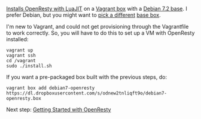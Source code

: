 [Installs OpenResty with LuaJIT](http://openresty.org/#Installation) on a [Vagrant box](http://www.vagrantup.com/) with a [Debian 7.2 base](http://www.debian.org/News/2013/20131012). I prefer Debian, but you might want to [pick a different](http://cloud-images.ubuntu.com/vagrant/) [base box](vagrantbox.es).

I'm new to Vagrant, and could not get provisioning through the Vagrantfile to work correctly. So, you will have to do this to set up a VM with OpenResty installed:

    vagrant up
    vagrant ssh
    cd /vagrant
    sudo ./install.sh

If you want a pre-packaged box built with the previous steps, do:

    vagrant box add debian7-openresty https://dl.dropboxusercontent.com/s/odnew2tnliqft9o/debian7-openresty.box

Next step: [Getting Started with OpenResty](http://openresty.org/#GettingStarted)
